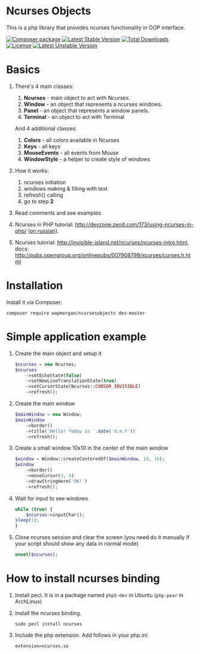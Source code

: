 Ncurses Objects
==================
This is a php library that provides ncurses functionality in OOP interface.

[![Composer package](http://xn--e1adiijbgl.xn--p1acf/badge/wapmorgan/ncursesobjects)](https://packagist.org/packages/wapmorgan/ncursesobjects)
[![Latest Stable Version](https://poser.pugx.org/wapmorgan/ncursesobjects/v/stable)](https://packagist.org/packages/wapmorgan/ncursesobjects)
[![Total Downloads](https://poser.pugx.org/wapmorgan/ncursesobjects/downloads)](https://packagist.org/packages/wapmorgan/ncursesobjects)
[![License](https://poser.pugx.org/wapmorgan/ncursesobjects/license)](https://packagist.org/packages/wapmorgan/ncursesobjects)
[![Latest Unstable Version](https://poser.pugx.org/wapmorgan/ncursesobjects/v/unstable)](https://packagist.org/packages/wapmorgan/ncursesobjects)

Basics
==================
1. There's 4 main classes:
	1. **Ncurses** - main object to act with Ncurses.
	2. **Window** - an object that represents a ncurses windows.
	3. **Panel** - an object that represents a window panels.
	4. **Terminal** - an object to act with Terminal
	
   And 4 additional classes:
   
   	1. **Colors** - all colors available in Ncurses
	2. **Keys** - all keys
	3. **MouseEvents** - all events from Mouse
	4. **WindowStyle** - a helper to create style of windows
2. How it works:
   1. ncurses initiation
   2. windows making & filling with text
   3. refresh() calling
   4. go to step **2**
3. Read comments and see examples
4. Ncurses in PHP tutorial: http://devzone.zend.com/173/using-ncurses-in-php/ ([on russian](http://habrahabr.ru/post/186570/)).
5. Ncurses tutorial: http://invisible-island.net/ncurses/ncurses-intro.html, docs: http://pubs.opengroup.org/onlinepubs/007908799/xcurses/curses.h.html

# Installation
Install it via Composer:
```
composer require wapmorgan/ncursesobjects dev-master
```

Simple application example
==================
1. Create the main object and setup it
    ```php
    $ncurses = new Ncurses;
    $ncurses
    	->setEchoState(false)
    	->setNewLineTranslationState(true)
    	->setCursorState(Ncurses::CURSOR_INVISIBLE)
    	->refresh();
    ```

2. Create the main window
    ```php
    $mainWindow = new Window;
    $mainWindow
    	->border()
    	->title('Hello! Today is '.date('d.m.Y'))
    	->refresh();
    ```

3. Create a small window 10x10 in the center of the main window
    ```php
    $window = Window::createCenteredOf($mainWindow, 10, 10);
    $window
    	->border()
    	->moveCursor(3, 4)
    	->drawStringHere('OK!')
    	->refresh();
    ```

4. Wait for input to see windows
    ```php
    while (true) {
    	$ncurses->inputChar();
	sleep(1);
    }
    ```

5. Close ncurses session and clear the screen (you need do it manually if your script should show any data in normal mode)
    ```php
    unset($ncurses);
    ```

How to install ncurses binding
============
1. Install pecl. It is in a package named `php5-dev` in Ubuntu (`php-pear` in ArchLinux)
2. Install the ncurses binding.
    ```
    sudo pecl install ncurses
    ```

3. Include the php extension. Add follows in your php.ini:
    ```
    extension=ncurses.so
    ```
